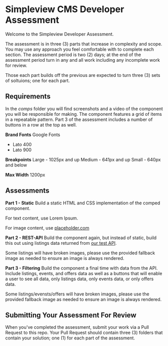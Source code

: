 Simpleview CMS Developer Assessment
======
Welcome to the Simpleview Developer Assessment.

The assessment is in three (3) parts that increase in complexity and scope. You may use any approach you feel comfortable with to complete each section. The assessment period is two (2) days; at the end of the assessment period turn in any and all work including any incomplete work for review.

Those each part builds off the previous are expected to turn three (3) sets of soltuions; one for each part.

Requirements
------
In the *comps* folder you will find screenshots and a video of the component you will be responsible for making. The component features a grid of items in a repeatable pattern. Part 3 of the assessment includes a number of buttons in a row at the top as well.

**Brand Fonts**
Google Fonts
* Lato 400
* Lato 900

**Breakpoints**
Large - 1025px and up
Medium - 641px and up
Small - 640px and below

**Max Width**
1200px

Assessments
------
**Part 1 - Static**
Build a static HTML and CSS implementation of the comped component.

For text content, use Lorem Ipsum.

For image content, use [placeholder.com](https://placeholder.com/)

**Part 2 - REST-API**
Build the component again, but instead of static, build this out using listings data returned from [our test API](https://sv-reqres.now.sh).

Some listings will have broken images, please use the provided fallback image as needed to ensure an image is always rendered.

**Part 3 - Filtering**
Build the component a final time with data from the API. Include listings, events, and offers data as well as a buttons that will enable a user to see all data, only listings data, only events data, or only offers data.

Some listings/evensts/offers will have broken images, please use the provided fallback image as needed to ensure an image is always rendered.

Submitting Your Assessment For Review
------
When you've completed the assessment, submit your work via a Pull Request to this repo. Your Pull Request should contain three (3) folders that contain your solution; one (1) for each part of the assessment.
